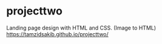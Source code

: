 # projecttwo
Landing page design with HTML and CSS. (Image to HTML)
https://tamzidsakib.github.io/projecttwo/
